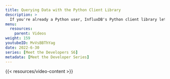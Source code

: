 ```yaml
---
title: Querying Data with the Python Client Library
description: >
  If you're already a Python user, InfluxDB's Python client library lets you use a familiar language, like Python, to quickly get up-to-speed with InfluxDB. Here, Sunbrye Ly discusses the different options and settings for querying data using the Python client library.
menu:
  resources:
    parent: Videos
weight: 159
youtubeID: MvVsBBThYag
date: 2022-6-30
series: [Meet the Developers S6]
metadata: [Meet the Developer Series]
---
```


{{< resources/video-content >}}
